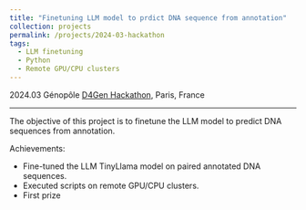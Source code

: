 ```yaml
---
title: "Finetuning LLM model to prdict DNA sequence from annotation"
collection: projects
permalink: /projects/2024-03-hackathon
tags:
  - LLM finetuning
  - Python
  - Remote GPU/CPU clusters
---
```


2024.03 Génopôle [D4Gen Hackathon](https://genopole.agorize.com/fr/challenges/d4gen-hackathon-2024/), Paris, France


---

The objective of this project is to finetune the LLM model to predict DNA sequences from annotation.

Achievements:

- Fine-tuned the LLM TinyLlama model on paired annotated DNA sequences.
- Executed scripts on remote GPU/CPU clusters.
- First prize 
